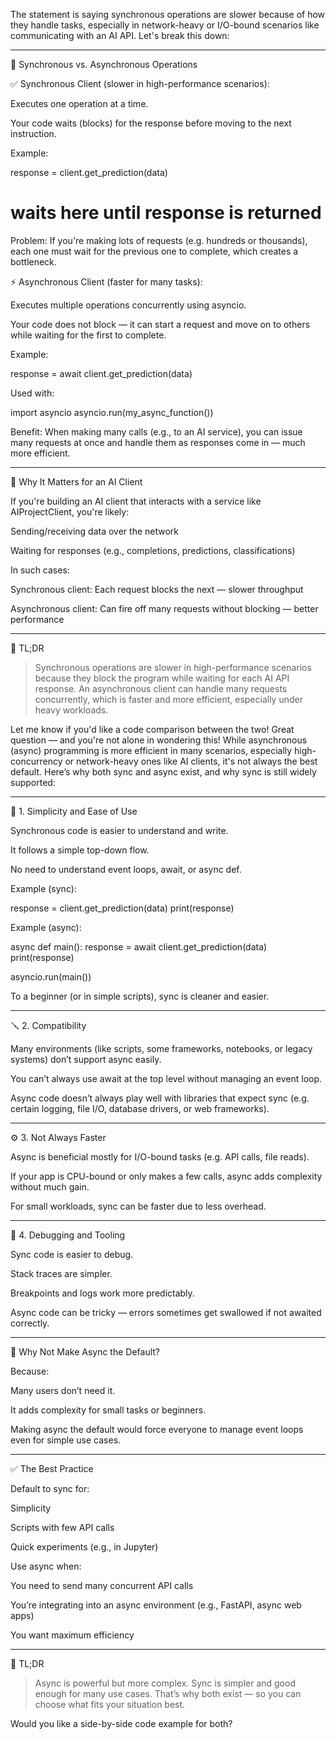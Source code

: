 The statement is saying synchronous operations are slower because of how they handle tasks, especially in network-heavy or I/O-bound scenarios like communicating with an AI API. Let's break this down:


---

🔁 Synchronous vs. Asynchronous Operations

✅ Synchronous Client (slower in high-performance scenarios):

Executes one operation at a time.

Your code waits (blocks) for the response before moving to the next instruction.

Example:

response = client.get_prediction(data)
# waits here until response is returned

Problem: If you're making lots of requests (e.g. hundreds or thousands), each one must wait for the previous one to complete, which creates a bottleneck.


⚡ Asynchronous Client (faster for many tasks):

Executes multiple operations concurrently using asyncio.

Your code does not block — it can start a request and move on to others while waiting for the first to complete.

Example:

response = await client.get_prediction(data)

Used with:

import asyncio
asyncio.run(my_async_function())

Benefit: When making many calls (e.g., to an AI service), you can issue many requests at once and handle them as responses come in — much more efficient.



---

🚀 Why It Matters for an AI Client

If you're building an AI client that interacts with a service like AIProjectClient, you're likely:

Sending/receiving data over the network

Waiting for responses (e.g., completions, predictions, classifications)


In such cases:

Synchronous client: Each request blocks the next — slower throughput

Asynchronous client: Can fire off many requests without blocking — better performance



---

🧠 TL;DR

> Synchronous operations are slower in high-performance scenarios because they block the program while waiting for each AI API response. An asynchronous client can handle many requests concurrently, which is faster and more efficient, especially under heavy workloads.



Let me know if you'd like a code comparison between the two!
Great question — and you're not alone in wondering this! While asynchronous (async) programming is more efficient in many scenarios, especially high-concurrency or network-heavy ones like AI clients, it's not always the best default. Here’s why both sync and async exist, and why sync is still widely supported:


---

🧭 1. Simplicity and Ease of Use

Synchronous code is easier to understand and write.

It follows a simple top-down flow.

No need to understand event loops, await, or async def.



Example (sync):

response = client.get_prediction(data)
print(response)

Example (async):

async def main():
    response = await client.get_prediction(data)
    print(response)

asyncio.run(main())

To a beginner (or in simple scripts), sync is cleaner and easier.


---

🪛 2. Compatibility

Many environments (like scripts, some frameworks, notebooks, or legacy systems) don’t support async easily.

You can’t always use await at the top level without managing an event loop.

Async code doesn’t always play well with libraries that expect sync (e.g. certain logging, file I/O, database drivers, or web frameworks).



---

⚙️ 3. Not Always Faster

Async is beneficial mostly for I/O-bound tasks (e.g. API calls, file reads).

If your app is CPU-bound or only makes a few calls, async adds complexity without much gain.

For small workloads, sync can be faster due to less overhead.



---

🧪 4. Debugging and Tooling

Sync code is easier to debug.

Stack traces are simpler.

Breakpoints and logs work more predictably.


Async code can be tricky — errors sometimes get swallowed if not awaited correctly.



---

🔄 Why Not Make Async the Default?

Because:

Many users don’t need it.

It adds complexity for small tasks or beginners.

Making async the default would force everyone to manage event loops even for simple use cases.



---

✅ The Best Practice

Default to sync for:

Simplicity

Scripts with few API calls

Quick experiments (e.g., in Jupyter)


Use async when:

You need to send many concurrent API calls

You’re integrating into an async environment (e.g., FastAPI, async web apps)

You want maximum efficiency




---

🧠 TL;DR

> Async is powerful but more complex. Sync is simpler and good enough for many use cases. That’s why both exist — so you can choose what fits your situation best.



Would you like a side-by-side code example for both?


